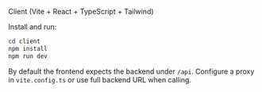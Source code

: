 Client (Vite + React + TypeScript + Tailwind)

Install and run:

```powershell
cd client
npm install
npm run dev
```

By default the frontend expects the backend under `/api`. Configure a proxy in `vite.config.ts` or use full backend URL when calling.
